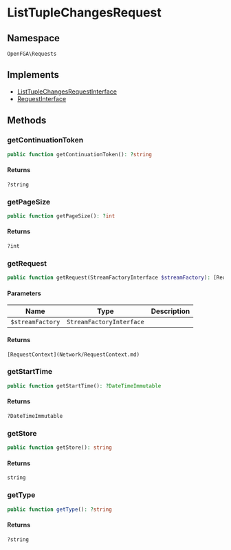 # ListTupleChangesRequest


## Namespace
`OpenFGA\Requests`

## Implements
* [ListTupleChangesRequestInterface](Requests/ListTupleChangesRequestInterface.md)
* [RequestInterface](Requests/RequestInterface.md)

## Methods
### getContinuationToken

```php
public function getContinuationToken(): ?string
```



#### Returns
`?string` 

### getPageSize

```php
public function getPageSize(): ?int
```



#### Returns
`?int` 

### getRequest

```php
public function getRequest(StreamFactoryInterface $streamFactory): [RequestContext](Network/RequestContext.md)
```


#### Parameters
| Name | Type | Description |
|------|------|-------------|
| `$streamFactory` | `StreamFactoryInterface` |  |

#### Returns
`[RequestContext](Network/RequestContext.md)` 

### getStartTime

```php
public function getStartTime(): ?DateTimeImmutable
```



#### Returns
`?DateTimeImmutable` 

### getStore

```php
public function getStore(): string
```



#### Returns
`string` 

### getType

```php
public function getType(): ?string
```



#### Returns
`?string` 

